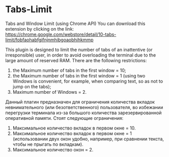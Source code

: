 # Tabs-Limit
Tabs and Window Limit (using Chrome API)
You can download this extension by clicking on the link: https://chrome.google.com/webstore/detail/10-tabs-limit/fobfaohabfgifnjnmhibgoaobhihkmmp

This plugin is designed to limit the number of tabs of an inattentive (or irresponsible) user, in order to avoid overloading the terminal due to the large amount of reserved RAM. 
There are the following restrictions: 
1) the Maximum number of tabs in the first window = 10;
2) the Maximum number of tabs in the first window = 1 (using two Windows is convenient, for example, when comparing text, so as not to jump on the tabs);
3) Maximum number of Windows = 2.

Данный плагин предназначен для ограничения количества вкладок невнимательного (или безответственного) пользователя, во избежании перегрузки терминала из-за большого количества зарезервированной оперативной памяти. 
Стоят следующие ограничения: 
1) Максимальное количество вкладок в первом окне = 10.
2) Максимальное количество вкладок в первом окне = 1 (использовании двух окон удобно, например, при сравнении текста, чтобы не прыгать по вкладкам).
3) Максимальное количество окон = 2.
